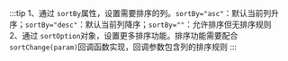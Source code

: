 :::tip
1、通过 `sortBy`属性，设置需要排序的列。`sortBy="asc"`：默认当前列升序；`sortBy="desc"`：默认当前列降序；`sortBy=""`：允许排序但无排序规则<br>
2、通过 `sortOption`对象，设置更多排序功能。排序功能需要配合`sortChange(param)`回调函数实现，回调参数包含列的排序规则
:::
